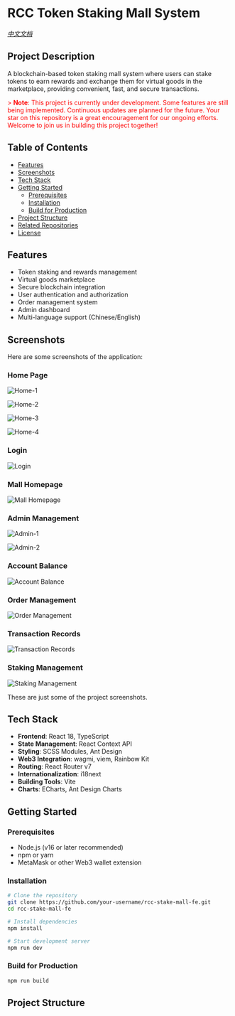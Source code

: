# RCC Token Staking Mall System

*[中文文档](README_zh.md)*

## Project Description

A blockchain-based token staking mall system where users can stake tokens to earn rewards and exchange them for virtual goods in the marketplace, providing convenient, fast, and secure transactions.

<font color=red> > **Note**: This project is currently under development. Some features are still being implemented. Continuous updates are planned for the future. Your star on this repository is a great encouragement for our ongoing efforts. Welcome to join us in building this project together! </font>

## Table of Contents

- [Features](#features)
- [Screenshots](#screenshots)
- [Tech Stack](#tech-stack)
- [Getting Started](#getting-started)
  - [Prerequisites](#prerequisites)
  - [Installation](#installation)
  - [Build for Production](#build-for-production)
- [Project Structure](#project-structure)
- [Related Repositories](#related-repositories)
- [License](#license)

## Features

- Token staking and rewards management
- Virtual goods marketplace
- Secure blockchain integration
- User authentication and authorization
- Order management system
- Admin dashboard
- Multi-language support (Chinese/English)

## Screenshots

Here are some screenshots of the application:

### Home Page
![Home-1](/public/home_1.png)

![Home-2](/public/home_2.png)

![Home-3](/public/home_3.png)

![Home-4](/public/home_4.png)

### Login
![Login](/public/logo_in.png)

### Mall Homepage
![Mall Homepage](/public/mall_01.png)

### Admin Management
![Admin-1](/public/admin_01.png)

![Admin-2](/public/admin_02.png)

### Account Balance
![Account Balance](/public/账户余额.png)

### Order Management
![Order Management](/public/订单管理.png)

### Transaction Records
![Transaction Records](/public/交易记录.png)

### Staking Management
![Staking Management](/public/质押管理.png)

These are just some of the project screenshots.

## Tech Stack

- **Frontend**: React 18, TypeScript
- **State Management**: React Context API
- **Styling**: SCSS Modules, Ant Design
- **Web3 Integration**: wagmi, viem, Rainbow Kit
- **Routing**: React Router v7
- **Internationalization**: i18next
- **Building Tools**: Vite
- **Charts**: ECharts, Ant Design Charts

## Getting Started

### Prerequisites

- Node.js (v16 or later recommended)
- npm or yarn
- MetaMask or other Web3 wallet extension

### Installation

```bash
# Clone the repository
git clone https://github.com/your-username/rcc-stake-mall-fe.git
cd rcc-stake-mall-fe

# Install dependencies
npm install

# Start development server
npm run dev
```

### Build for Production

```bash
npm run build
```

## Project Structure

```